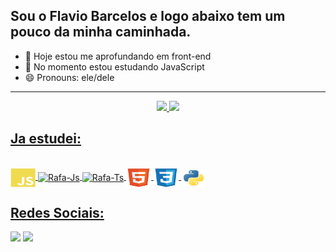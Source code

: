 ## Sou o Flavio Barcelos e logo abaixo tem um pouco da minha caminhada.

- 🔭 Hoje estou me aprofundando em front-end
- 🌱 No momento estou estudando JavaScript
- 😄 Pronouns: ele/dele
*******
<div align="center">
  <a href="https://github.com/FlavioBarcel">
  <img height="180em" src="https://github-readme-stats.vercel.app/api?username=FlavioBarcel&show_icons=true&theme=dracula&include_all_commits=true&count_private=true"/>
  <img height="180em" src="https://github-readme-stats.vercel.app/api/top-langs/?username=FlavioBarcel&layout=compact&langs_count=7&theme=dracula"/>
</div>

## Ja estudei:
<div style="display: inline_block"><br>
  <img align="center" alt="Rafa-Js" height="30" width="40" src="https://raw.githubusercontent.com/devicons/devicon/master/icons/javascript/javascript-plain.svg">
  <img align="center" alt="Rafa-Js" height="70" width="50" src="https://cdn.jsdelivr.net/gh/devicons/devicon/icons/kotlin/kotlin-original-wordmark.svg">
  <img align="center" alt="Rafa-Ts" height="50" width="60" src="https://cdn.jsdelivr.net/gh/devicons/devicon/icons/php/php-original.svg">
  <img align="center" alt="Rafa-HTML" height="30" width="40" src="https://raw.githubusercontent.com/devicons/devicon/master/icons/html5/html5-original.svg">
  <img align="center" alt="Rafa-CSS" height="30" width="40" src="https://raw.githubusercontent.com/devicons/devicon/master/icons/css3/css3-original.svg">
  <img align="center" alt="Rafa-Python" height="30" width="40" src="https://raw.githubusercontent.com/devicons/devicon/master/icons/python/python-original.svg">
</div>

## Redes Sociais:

<div>
  <a href="https://instagram.com/flavio_barcellos" target="_blank"><img src="https://img.shields.io/badge/-Instagram-%23E4405F?style=for-the-badge&logo=instagram&logoColor=white" target="_blank"></a>
 	 <a href="https://www.linkedin.com/in/flavio-barcelos-86626a231" target="_blank"><img src="https://img.shields.io/badge/-LinkedIn-%230077B5?style=for-the-badge&logo=linkedin&logoColor=white" target="_blank"></a> 
</div>
